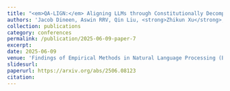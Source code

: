 ```yaml
---
title: "<em>QA-LIGN:</em> Aligning LLMs through Constitutionally Decomposed QA"
authors: 'Jacob Dineen, Aswin RRV, Qin Liu, <strong>Zhikun Xu</strong>, Xiao Ye, Ming Shen, Zhaonan Li, Shijie Lu, Chitta Baral, Muhao Chen, Ben Zhou'
collection: publications
category: conferences
permalink: /publication/2025-06-09-paper-7
excerpt: 
date: 2025-06-09
venue: 'Findings of Empirical Methods in Natural Language Processing (EMNLP)'
slidesurl: 
paperurl: https://arxiv.org/abs/2506.08123
citation: 
---
```


